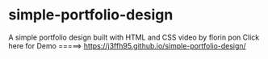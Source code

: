 # simple-portfolio-design
A simple portfolio design built with HTML and CSS video by 
florin pon
 Click here for Demo =====> https://j3ffh95.github.io/simple-portfolio-design/
